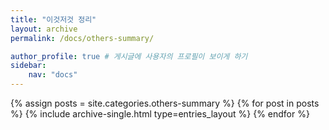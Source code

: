 ```yaml
---
title: "이것저것 정리"
layout: archive
permalink: /docs/others-summary/

author_profile: true # 게시글에 사용자의 프로필이 보이게 하기
sidebar:
    nav: "docs"
---
```


{% assign posts = site.categories.others-summary %}
{% for post in posts %}
  {% include archive-single.html type=entries_layout %}
{% endfor %}